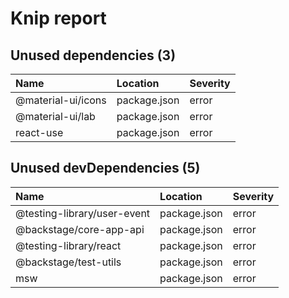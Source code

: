 # Knip report

## Unused dependencies (3)

| Name               | Location     | Severity |
| :----------------- | :----------- | :------- |
| @material-ui/icons | package.json | error    |
| @material-ui/lab   | package.json | error    |
| react-use          | package.json | error    |

## Unused devDependencies (5)

| Name                        | Location     | Severity |
| :-------------------------- | :----------- | :------- |
| @testing-library/user-event | package.json | error    |
| @backstage/core-app-api     | package.json | error    |
| @testing-library/react      | package.json | error    |
| @backstage/test-utils       | package.json | error    |
| msw                         | package.json | error    |

